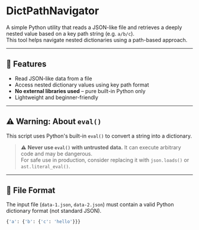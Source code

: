 # DictPathNavigator

A simple Python utility that reads a JSON-like file and retrieves a deeply nested value based on a key path string (e.g. `a/b/c`).  
This tool helps navigate nested dictionaries using a path-based approach.

---

## 🚀 Features

- Read JSON-like data from a file
- Access nested dictionary values using key path format
- **No external libraries used** – pure built-in Python only
- Lightweight and beginner-friendly

---

## ⚠️ Warning: About `eval()`

This script uses Python's built-in `eval()` to convert a string into a dictionary.  
> ⚠️ **Never use `eval()` with untrusted data.** It can execute arbitrary code and may be dangerous.  
For safe use in production, consider replacing it with `json.loads()` or `ast.literal_eval()`.

---

## 📂 File Format

The input file (`data-1.json`, `data-2.json`) must contain a valid Python dictionary format (not standard JSON).

```python
{'a': {'b': {'c': 'hello'}}}
